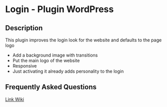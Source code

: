 # Login - Plugin WordPress

## Description

This plugin improves the login look for the website and defaults to the page logo

* Add a background image with transitions
* Put the main logo of the website
* Responsive
* Just activating it already adds personality to the login

## Frequently Asked Questions

[Link Wiki](https://github.com/Alexsanchez-WP/Login-AWP_WordPress/wiki/Frequently-Asked-Questions)
